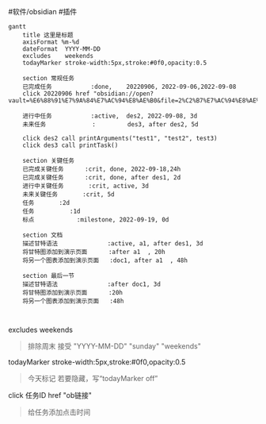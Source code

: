 #软件/obsidian  #插件
```mermaid
gantt
    title 这里是标题
    axisFormat %m-%d
    dateFormat  YYYY-MM-DD
    excludes    weekends
    todayMarker stroke-width:5px,stroke:#0f0,opacity:0.5

    section 常规任务
	已完成任务           :done,    20220906, 2022-09-06,2022-09-08
	click 20220906 href "obsidian://open?vault=%E6%88%91%E7%9A%84%E7%AC%94%E8%AE%B0&file=2%C2%B7%E7%AC%94%E8%AE%B0%2F%E5%85%B6%E4%BB%96%2Fobsidian%2F%E5%88%86%E6%A0%8F%E6%8F%92%E4%BB%B6"  
	
    进行中任务           :active,  des2, 2022-09-08, 3d
    未来任务             :         des3, after des2, 5d

	click des2 call printArguments("test1", "test2", test3) 
	click des3 call printTask()

	section 关键任务
    已完成关键任务      :crit, done, 2022-09-18,24h
    已完成关键任务      :crit, done, after des1, 2d
    进行中关键任务       :crit, active, 3d
    未来关键任务       :crit, 5d
    任务       :2d
    任务          :1d
    标点            :milestone, 2022-09-19, 0d
    
    section 文档
    描述甘特语法              :active, a1, after des1, 3d
    将甘特图添加到演示页面      :after a1  , 20h
    将另一个图表添加到演示页面   :doc1, after a1  , 48h
    
    section 最后一节
    描述甘特语法              :after doc1, 3d
    将甘特图添加到演示页面      :20h
    将另一个图表添加到演示页面   :48h

 
```



excludes    weekends 
> 排除周末
> 接受  "YYYY-MM-DD"  "sunday"  "weekends"

todayMarker stroke-width:5px,stroke:#0f0,opacity:0.5
> 今天标记
> 若要隐藏，写“todayMarker off”

click 任务ID href "ob链接"  
> 给任务添加点击时间